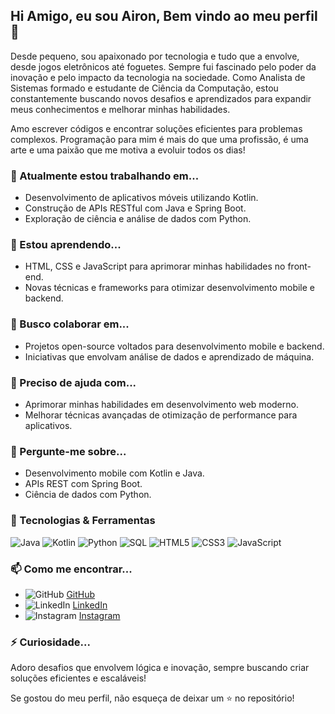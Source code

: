 ## Hi Amigo, eu sou Airon, Bem vindo ao meu perfil 👋


Desde pequeno, sou apaixonado por tecnologia e tudo que a envolve, desde jogos eletrônicos até foguetes. Sempre fui fascinado pelo poder da inovação e pelo impacto da tecnologia na sociedade. Como Analista de Sistemas formado e estudante de Ciência da Computação, estou constantemente buscando novos desafios e aprendizados para expandir meus conhecimentos e melhorar minhas habilidades.

Amo escrever códigos e encontrar soluções eficientes para problemas complexos. Programação para mim é mais do que uma profissão, é uma arte e uma paixão que me motiva a evoluir todos os dias!

### 🔭 Atualmente estou trabalhando em...
- Desenvolvimento de aplicativos móveis utilizando Kotlin.
- Construção de APIs RESTful com Java e Spring Boot.
- Exploração de ciência e análise de dados com Python.

### 🌱 Estou aprendendo...
- HTML, CSS e JavaScript para aprimorar minhas habilidades no front-end.
- Novas técnicas e frameworks para otimizar desenvolvimento mobile e backend.

### 👯 Busco colaborar em...
- Projetos open-source voltados para desenvolvimento mobile e backend.
- Iniciativas que envolvam análise de dados e aprendizado de máquina.

### 🤔 Preciso de ajuda com...
- Aprimorar minhas habilidades em desenvolvimento web moderno.
- Melhorar técnicas avançadas de otimização de performance para aplicativos.

### 💬 Pergunte-me sobre...
- Desenvolvimento mobile com Kotlin e Java.
- APIs REST com Spring Boot.
- Ciência de dados com Python.

### 🚀 Tecnologias & Ferramentas

![Java](https://img.shields.io/badge/Java-ED8B00?style=for-the-badge&logo=openjdk&logoColor=white)
![Kotlin](https://img.shields.io/badge/Kotlin-0095D5?style=for-the-badge&logo=kotlin&logoColor=white)
![Python](https://img.shields.io/badge/Python-3776AB?style=for-the-badge&logo=python&logoColor=white)
![SQL](https://img.shields.io/badge/SQL-4479A1?style=for-the-badge&logo=postgresql&logoColor=white)
![HTML5](https://img.shields.io/badge/HTML5-E34F26?style=for-the-badge&logo=html5&logoColor=white)
![CSS3](https://img.shields.io/badge/CSS3-1572B6?style=for-the-badge&logo=css3&logoColor=white)
![JavaScript](https://img.shields.io/badge/JavaScript-F7DF1E?style=for-the-badge&logo=javascript&logoColor=black)

### 📫 Como me encontrar...
- ![GitHub](https://img.shields.io/badge/GitHub-181717?style=for-the-badge&logo=github&logoColor=white) [GitHub](https://github.com/aironsg)
- ![LinkedIn](https://img.shields.io/badge/LinkedIn-0077B5?style=for-the-badge&logo=linkedin&logoColor=white) [LinkedIn](https://www.linkedin.com/in/airongomes)
- ![Instagram](https://img.shields.io/badge/Instagram-E4405F?style=for-the-badge&logo=instagram&logoColor=white) [Instagram](https://www.instagram.com/aironsg)

### ⚡ Curiosidade...
Adoro desafios que envolvem lógica e inovação, sempre buscando criar soluções eficientes e escaláveis!

Se gostou do meu perfil, não esqueça de deixar um ⭐ no repositório!


